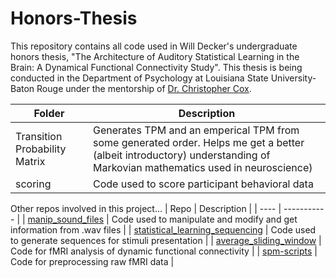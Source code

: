 # Honors-Thesis

This repository contains all code used in Will Decker's undergraduate honors thesis, "The Architecture of Auditory Statistical Learning in the Brain: A Dynamical Functional Connectivity Study". This thesis is being conducted in the Department of Psychology at Louisiana State University-Baton Rouge under the mentorship of [Dr. Christopher Cox](https://www.lsu.edu/hss/psychology/faculty/cognitive/cox.php). 

| Folder | Description |
| ------ | ----------- |
| Transition Probability Matrix | Generates TPM and an emperical TPM from some generated order. Helps me get a better (albeit introductory) understanding of Markovian mathematics used in neuroscience) |
| scoring | Code used to score participant behavioral data |

Other repos involved in this project...
| Repo | Description |
| ---- | ----------- |
| [manip_sound_files](https://github.com/w-decker/manip_sound_files) | Code used to manipulate and modify and get information from .wav files |
| [statistical_learning_sequencing](https://github.com/w-decker/statistical_learning_sequencing) | Code used to generate sequences for stimuli presentation |
| [average_sliding_window](https://github.com/w-decker/average_sliding_window) | Code for fMRI analysis of dynamic functional connectivity |
| [spm-scripts](https://github.com/w-decker/spm-scripts) | Code for preprocessing raw fMRI data |




